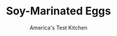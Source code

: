 ---
layout: ../../layouts/MarkdownPostLayout.astro
title: Soy-Marinated Eggs
author: America's Test Kitchen
pubDate: 2023-03-15
description: "These savory, runny-yolked eggs are great in ramen, on salads, or simply eaten on a piece of toast."
image_url: https://res.cloudinary.com/hksqkdlah/image/upload/ar_1:1,c_fill,dpr_2.0,f_auto,fl_lossy.progressive.strip_profile,g_faces:auto,q_auto:low,w_344/SFS_SoyMarinatedEggs-45_m9jvde
tags: ["Side Dishes","Eggs","Make Ahead"]
calories: 905
protein: 9
carbohydrates: 6
fats: 
fiber: 
ingredients: ["1 cup, soy sauce","1/4 cup, mirin","2 , scallions, sliced thin","2 tablespoons, grated fresh ginger","2 tablespoons, sugar","2 , garlic cloves, minced","8 , large eggs"]
serves: 8
time: "55 minutes, plus 3 hours for marinating"
instructions: ["Combine soy sauce, mirin, scallions, ginger, sugar, and garlic in small saucepan and bring to simmer over medium-high heat. Remove from heat and stir in 1 cup cold water; set aside.","Bring 3 quarts water to boil in large saucepan over high heat. Fill large bowl halfway with ice and water.","Using spider skimmer or slotted spoon, gently lower eggs into boiling water and cook for 7 minutes. Transfer eggs to ice bath and let cool for 5 minutes.","Gently tap eggs on counter to crack shells. Begin peeling off shell at wider end of egg, making sure to break membrane between shell and egg white. Working under gently running water, carefully peel membranes and shells off eggs.","Combine soy sauce mixture and eggs in large zipper-lock bag and place bag in medium bowl. Press out as much air as possible from bag so eggs are fully submerged in liquid, then seal bag. Refrigerate for at least 3 hours or up to 4 hours (any longer and eggs may become too salty). Remove eggs from marinade using slotted spoon. Serve."]
nutrition: ["223 mg Potassium","154 mg Phosphorus","41 mg Calcium","1 mg Iron","31 mg Magnesium","1822 mg Sodium","4 g Fat","1 g Monounsaturated","1 g Polyunsaturated","1 µg Vitamin D","186 mg Cholesterol","1 g Saturated","29 µg Folate (food)","3 g Sugars","4 µg Vitamin K","69 g Water","6 g Carbs","29 µg Folate equivalent (total)","9 g Protein","80 µg Vitamin A","113 kcal Energy","3 g Sugars, added","905 calories"]
notes: "Mirin can be found in your supermarkets Asian foods section or Japanese markets. The soy marinade can be reused to marinate up to three batches of soft-cooked eggs; it can be refrigerated for up to one week and frozen for up to one month."
---
